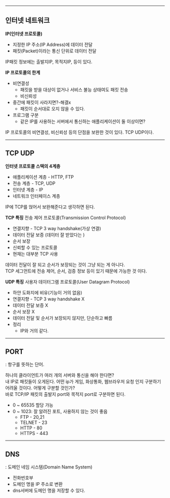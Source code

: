 ***
## 인터넷 네트워크
**IP(인터넷 프로토콜)**
* 지정한 IP 주소(IP Address)에 데이터 전달
* 패킷(Packet)이라는 통신 단위로 데이터 전달

IP패킷 정보에는 출발지IP, 목적지IP, 등이 있다.

**IP 프로토콜의 한계**
* 비연결성
  * 패킷을 받을 대상이 없거나 서비스 불능 상태여도 패킷 전송
  * 비신뢰성
* 중간에 패킷이 사라지면?-해결x
  * 패킷이 순서대로 오지 않을 수 있다.
* 프로그램 구분
  * 같은 IP를 사용하는 서버에서 통신하는 애플리케이션이 둘 이상이면?

 IP 프로토콜의 비연결성, 비신뢰성 등의 단점을 보완한 것이 있다.
 TCP UDP이다.

***
## TCP UDP
**인터넷 프로토콜 스택의 4계층**
* 애플리케이션 계층 - HTTP, FTP
* 전송 계층 - TCP, UDP
* 인터넷 계층 - IP
* 네트워크 인터페이스 계층

IP에 TCP를 얹어서 보완해준다고 생각하면 된다. </br>

**TCP 특징**
전송 제어 프로토콜(Transmission Control Protocol)
* 연결지향 - TCP 3 way handshake(가상 연결)
* 데이터 전달 보증 (데이터 잘 받았다는 )
* 순서 보장
* 신뢰할 수 있는 프로토콜
* 현재는 대부분 TCP 사용

데이터 전달이 잘 되고 순서가 보장되는 것이 그냥 되는 게 아니다.</br>
TCP 세그먼트에 전송 제어, 순서, 검증 정보 등이 있기 때문에 가능한 것 이다. </br>

**UDP 특징**
사용자 데이터그램 프로토콜(User Datagram Protocol)
* 하얀 도화지에 비유(기능이 거의 없음)
* 연결지향 - TCP 3 way handshake X
* 데이터 전달 보증 X
* 순서 보장 X
* 데이터 전달 및 순서가 보장되지 않지만, 단순하고 빠름
* 정리
	* IP와 거의 같다.

***
## PORT
: 항구를 뜻하는 단어. </br>

하나의 클라이언트가 여러 개의 서버와 통신을 해야 한다면?</br>
내 IP로 패킷들이 오게된다. 어떤 ip가  게임, 화상통화, 웹브라우저 요청 인지 구분하기 어려울 것이다. 어떻게 구분할 것인가?</br>
바로 TCP/IP 패킷의 출발지 port와 목적지 port로 구분하면 된다.</br>

* 0 ~ 65535 할당 가능
* 0 ~ 1023: 잘 알려진 포트, 사용하지 않는 것이 좋음
	* FTP - 20,21
	* TELNET - 23
	* HTTP - 80
	* HTTPS - 443

***
## DNS
: 도메인 네임 시스템(Domain Name System)
* 전화번호부
* 도메인 명을 IP 주소로 변환
* dns서버에 도메인 명을 저장할 수 있다.
